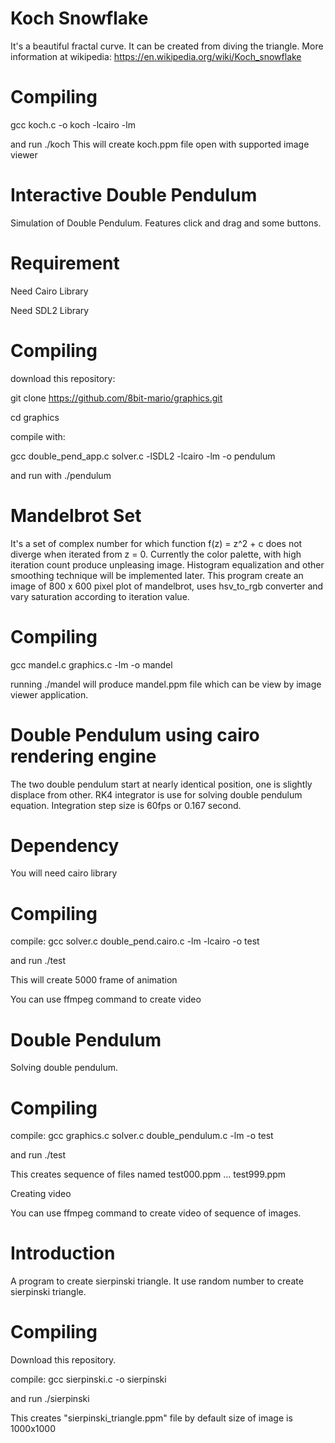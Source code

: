 # Koch Snowflake
It's a beautiful fractal curve. It can be created from diving the triangle.
More information at wikipedia: https://en.wikipedia.org/wiki/Koch_snowflake

# Compiling
gcc koch.c -o koch -lcairo -lm

and run ./koch 
This will create koch.ppm file open with supported image viewer

# Interactive Double Pendulum
Simulation of Double Pendulum. Features click and drag and some buttons.

# Requirement
Need Cairo Library

Need SDL2 Library

# Compiling
download this repository:

git clone https://github.com/8bit-mario/graphics.git

cd graphics

compile with:

gcc double_pend_app.c solver.c -lSDL2 -lcairo -lm -o pendulum

and
run with ./pendulum

# Mandelbrot Set
It's a set of complex number for which function f(z) = z^2 + c does not diverge when iterated from z = 0.
Currently the color palette, with high iteration count produce unpleasing image. Histogram equalization and other
smoothing technique will be implemented later. This program create an image of 800 x 600 pixel plot of mandelbrot, uses hsv_to_rgb converter and vary saturation according to iteration value.

# Compiling
gcc mandel.c graphics.c -lm -o mandel

running ./mandel will produce mandel.ppm file which can be view by image viewer application.

# Double Pendulum using cairo rendering engine
The two double pendulum start at nearly identical position, one is slightly displace from other.
RK4 integrator is use for solving double pendulum equation. Integration step size is 60fps or 0.167 second.

# Dependency
You will need cairo library

# Compiling
compile:
gcc solver.c double_pend.cairo.c -lm -lcairo -o test

and run ./test

This will create 5000 frame of animation

You can use ffmpeg command to create video
# Double Pendulum
Solving double pendulum.

# Compiling

compile:
gcc graphics.c solver.c double_pendulum.c -lm -o test

and run ./test

This creates sequence of files named test000.ppm ... test999.ppm

Creating video

You can use ffmpeg command to create video of sequence of images.
# Introduction
A program to create sierpinski triangle.
It use random number to create sierpinski triangle.

# Compiling
Download this repository.

compile:
gcc sierpinski.c -o sierpinski

and run ./sierpinski
 
This creates "sierpinski_triangle.ppm" file by default size of image is 1000x1000
